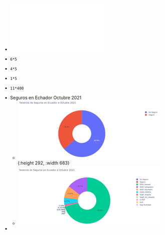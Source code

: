 - ![Informe Contrato 73  Proyecto Alumnus+vf signed (1).pdf](../assets/Informe_Contrato_73_Proyecto_Alumnus+vf_signed_(1)_1637552839114_0.pdf)
- ```calc
  6*5
  ```
- ```calc
  4*5
  ```
- ```calc
  1*5
  ```
- ```calc
  11*400
  ```
- Seguros en Echador Octubre 2021
	- ![image.png](../assets/image_1639328584563_0.png){:height 292, :width 683}
	- ![image.png](../assets/image_1639328794232_0.png)
-